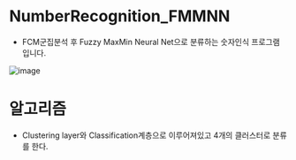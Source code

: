 # NumberRecognition_FMMNN
- FCM군집분석 후 Fuzzy MaxMin Neural Net으로 분류하는 숫자인식 프로그램 입니다.

![image](https://user-images.githubusercontent.com/56337609/83828052-b96ae480-a71a-11ea-8200-b16080c43c1b.png)

# 알고리즘
- Clustering layer와 Classification계층으로 이루어져있고 4개의 클러스터로 분류를 한다.
